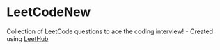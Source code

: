 # LeetCodeNew
Collection of LeetCode questions to ace the coding interview! - Created using [LeetHub](https://github.com/QasimWani/LeetHub)
